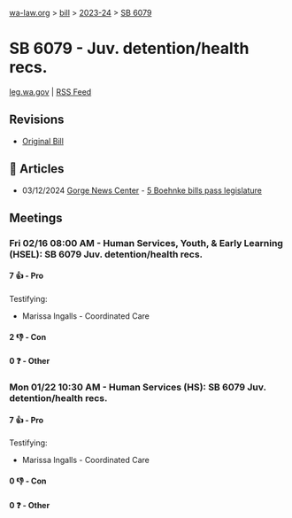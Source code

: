 [wa-law.org](/) > [bill](/bill/) > [2023-24](/bill/2023-24/) > [SB 6079](/bill/2023-24/sb/6079/)

# SB 6079 - Juv. detention/health recs.
[leg.wa.gov](https://app.leg.wa.gov/billsummary?BillNumber=6079&Year=2023&Initiative=false) | [RSS Feed](./rss.xml)

## Revisions
* [Original Bill](1/)

## 📰 Articles
* 03/12/2024 [Gorge News Center](/org/gorge_news_center/) - [5 Boehnke bills pass legislature](https://gorgenewscenter.com/2024/03/12/5-boehnke-bills-pass-legislature/#:~:text=SB%206079)

## Meetings
### Fri 02/16 08:00 AM - Human Services, Youth, & Early Learning (HSEL): SB 6079 Juv. detention/health recs.
#### 7 👍 - Pro
Testifying:
* Marissa Ingalls - Coordinated Care

#### 2 👎 - Con

#### 0 ❓ - Other

### Mon 01/22 10:30 AM - Human Services (HS): SB 6079 Juv. detention/health recs.
#### 7 👍 - Pro
Testifying:
* Marissa Ingalls - Coordinated Care

#### 0 👎 - Con

#### 0 ❓ - Other
